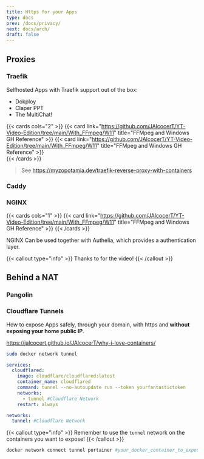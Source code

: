 ```yaml
---
title: Https for your Apps
type: docs
prev: /docs/privacy/
next: docs/arch/
draft: false
---
```



## Proxies


### Traefik

Selfhosted Apps with Traefik support out of the box:
* Dokploy
* Claper PPT
* The MultiChat!

{{< cards cols="2" >}}
  {{< card link="https://github.com/JAlcocerT/YT-Video-Edition/tree/main/With_FFmpeg/W11" title="FFMpeg and Windows GH Reference" >}}
  {{< card link="https://github.com/JAlcocerT/YT-Video-Edition/tree/main/With_FFmpeg/W11" title="FFMpeg and Windows GH Reference" >}}  
{{< /cards >}}

> See https://myzopotamia.dev/traefik-reverse-proxy-with-containers

### Caddy

### NGINX

{{< cards cols="1" >}}
  {{< card link="https://github.com/JAlcocerT/YT-Video-Edition/tree/main/With_FFmpeg/W11" title="FFMpeg and Windows GH Reference" >}}
{{< /cards >}}

NGINX Can be used together with Authelia, which provides a authentication layer.


{{< callout type="info" >}}
Thanks to for the video!
{{< /callout >}}

## Behind a NAT 

### Pangolin

### Cloudflare Tunnels

How to expose Apps safely, through your domain, with https and **without exposing your home public IP**.

https://jalcocert.github.io/JAlcocerT/why-i-love-containers/

```sh
sudo docker network tunnel
```


```yml
services:
  cloudflared:
    image: cloudflare/cloudflared:latest
    container_name: cloudflared
    command: tunnel --no-autoupdate run --token yourfantastictoken
    networks:
      - tunnel #Cloudflare Network
    restart: always

networks:
  tunnel: #Cloudflare Network
```

{{< callout type="info" >}}
Remember to use the `tunnel` network on the containers you want to expose!
{{< /callout >}}

```sh
docker network connect tunnel portainer #your_docker_container_to_expose  #network (tunnel) - service
```